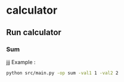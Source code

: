 # calculator

## Run calculator

### Sum
jjj
Example : 
```bash
python src/main.py -op sum -val1 1 -val2 2
```
